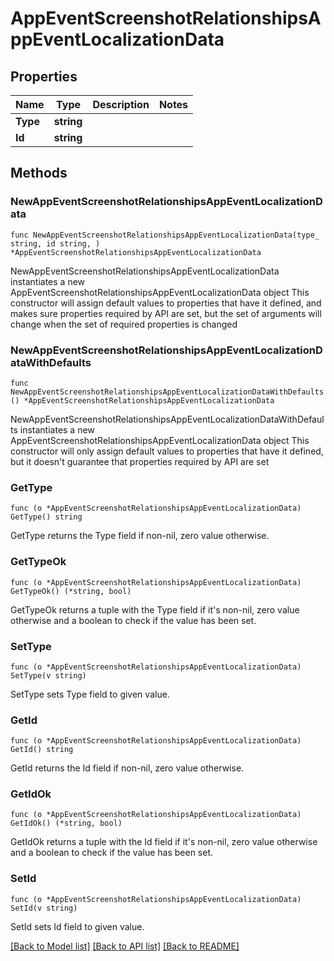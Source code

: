 # AppEventScreenshotRelationshipsAppEventLocalizationData

## Properties

Name | Type | Description | Notes
------------ | ------------- | ------------- | -------------
**Type** | **string** |  | 
**Id** | **string** |  | 

## Methods

### NewAppEventScreenshotRelationshipsAppEventLocalizationData

`func NewAppEventScreenshotRelationshipsAppEventLocalizationData(type_ string, id string, ) *AppEventScreenshotRelationshipsAppEventLocalizationData`

NewAppEventScreenshotRelationshipsAppEventLocalizationData instantiates a new AppEventScreenshotRelationshipsAppEventLocalizationData object
This constructor will assign default values to properties that have it defined,
and makes sure properties required by API are set, but the set of arguments
will change when the set of required properties is changed

### NewAppEventScreenshotRelationshipsAppEventLocalizationDataWithDefaults

`func NewAppEventScreenshotRelationshipsAppEventLocalizationDataWithDefaults() *AppEventScreenshotRelationshipsAppEventLocalizationData`

NewAppEventScreenshotRelationshipsAppEventLocalizationDataWithDefaults instantiates a new AppEventScreenshotRelationshipsAppEventLocalizationData object
This constructor will only assign default values to properties that have it defined,
but it doesn't guarantee that properties required by API are set

### GetType

`func (o *AppEventScreenshotRelationshipsAppEventLocalizationData) GetType() string`

GetType returns the Type field if non-nil, zero value otherwise.

### GetTypeOk

`func (o *AppEventScreenshotRelationshipsAppEventLocalizationData) GetTypeOk() (*string, bool)`

GetTypeOk returns a tuple with the Type field if it's non-nil, zero value otherwise
and a boolean to check if the value has been set.

### SetType

`func (o *AppEventScreenshotRelationshipsAppEventLocalizationData) SetType(v string)`

SetType sets Type field to given value.


### GetId

`func (o *AppEventScreenshotRelationshipsAppEventLocalizationData) GetId() string`

GetId returns the Id field if non-nil, zero value otherwise.

### GetIdOk

`func (o *AppEventScreenshotRelationshipsAppEventLocalizationData) GetIdOk() (*string, bool)`

GetIdOk returns a tuple with the Id field if it's non-nil, zero value otherwise
and a boolean to check if the value has been set.

### SetId

`func (o *AppEventScreenshotRelationshipsAppEventLocalizationData) SetId(v string)`

SetId sets Id field to given value.



[[Back to Model list]](../README.md#documentation-for-models) [[Back to API list]](../README.md#documentation-for-api-endpoints) [[Back to README]](../README.md)


